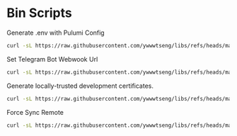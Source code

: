 # Bin Scripts

Generate .env with Pulumi Config
```sh
curl -sL https://raw.githubusercontent.com/ywwwtseng/libs/refs/heads/main/bin/env.sh | bash -s [org]/[env]

```

Set Telegram Bot Webwook Url
```sh
curl -sL https://raw.githubusercontent.com/ywwwtseng/libs/refs/heads/main/bin/set-webhook-url.sh | bash
```

Generate locally-trusted development certificates.

```sh
curl -sL https://raw.githubusercontent.com/ywwwtseng/libs/refs/heads/main/bin/generate_cert.sh | bash
```

Force Sync Remote

```sh
curl -sL https://raw.githubusercontent.com/ywwwtseng/libs/refs/heads/main/bin/force_sync_remote.sh | bash
```